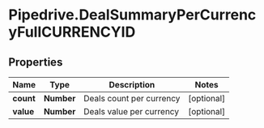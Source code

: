 # Pipedrive.DealSummaryPerCurrencyFullCURRENCYID

## Properties

Name | Type | Description | Notes
------------ | ------------- | ------------- | -------------
**count** | **Number** | Deals count per currency | [optional] 
**value** | **Number** | Deals value per currency | [optional] 


